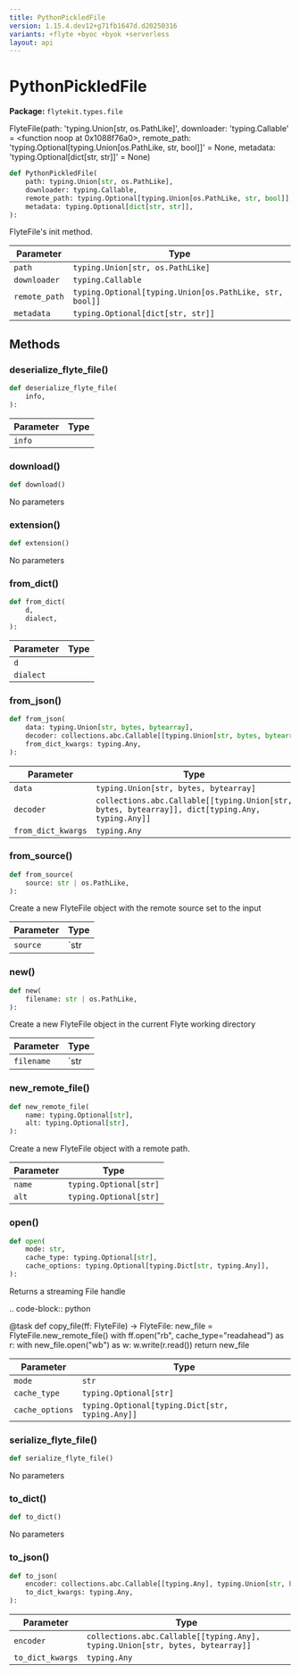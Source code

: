 ```yaml
---
title: PythonPickledFile
version: 1.15.4.dev12+g71fb1647d.d20250316
variants: +flyte +byoc +byok +serverless
layout: api
---
```


# PythonPickledFile

**Package:** `flytekit.types.file`

FlyteFile(path: 'typing.Union[str, os.PathLike]', downloader: 'typing.Callable' = <function noop at 0x1088f76a0>, remote_path: 'typing.Optional[typing.Union[os.PathLike, str, bool]]' = None, metadata: 'typing.Optional[dict[str, str]]' = None)


```python
def PythonPickledFile(
    path: typing.Union[str, os.PathLike],
    downloader: typing.Callable,
    remote_path: typing.Optional[typing.Union[os.PathLike, str, bool]],
    metadata: typing.Optional[dict[str, str]],
):
```
FlyteFile's init method.



| Parameter | Type |
|-|-|
| `path` | `typing.Union[str, os.PathLike]` |
| `downloader` | `typing.Callable` |
| `remote_path` | `typing.Optional[typing.Union[os.PathLike, str, bool]]` |
| `metadata` | `typing.Optional[dict[str, str]]` |
## Methods

### deserialize_flyte_file()

```python
def deserialize_flyte_file(
    info,
):
```
| Parameter | Type |
|-|-|
| `info` |  |
### download()

```python
def download()
```
No parameters
### extension()

```python
def extension()
```
No parameters
### from_dict()

```python
def from_dict(
    d,
    dialect,
):
```
| Parameter | Type |
|-|-|
| `d` |  |
| `dialect` |  |
### from_json()

```python
def from_json(
    data: typing.Union[str, bytes, bytearray],
    decoder: collections.abc.Callable[[typing.Union[str, bytes, bytearray]], dict[typing.Any, typing.Any]],
    from_dict_kwargs: typing.Any,
):
```
| Parameter | Type |
|-|-|
| `data` | `typing.Union[str, bytes, bytearray]` |
| `decoder` | `collections.abc.Callable[[typing.Union[str, bytes, bytearray]], dict[typing.Any, typing.Any]]` |
| `from_dict_kwargs` | `typing.Any` |
### from_source()

```python
def from_source(
    source: str | os.PathLike,
):
```
Create a new FlyteFile object with the remote source set to the input


| Parameter | Type |
|-|-|
| `source` | `str | os.PathLike` |
### new()

```python
def new(
    filename: str | os.PathLike,
):
```
Create a new FlyteFile object in the current Flyte working directory


| Parameter | Type |
|-|-|
| `filename` | `str | os.PathLike` |
### new_remote_file()

```python
def new_remote_file(
    name: typing.Optional[str],
    alt: typing.Optional[str],
):
```
Create a new FlyteFile object with a remote path.



| Parameter | Type |
|-|-|
| `name` | `typing.Optional[str]` |
| `alt` | `typing.Optional[str]` |
### open()

```python
def open(
    mode: str,
    cache_type: typing.Optional[str],
    cache_options: typing.Optional[typing.Dict[str, typing.Any]],
):
```
Returns a streaming File handle

.. code-block:: python

@task
def copy_file(ff: FlyteFile) -> FlyteFile:
new_file = FlyteFile.new_remote_file()
with ff.open("rb", cache_type="readahead") as r:
with new_file.open("wb") as w:
w.write(r.read())
return new_file



| Parameter | Type |
|-|-|
| `mode` | `str` |
| `cache_type` | `typing.Optional[str]` |
| `cache_options` | `typing.Optional[typing.Dict[str, typing.Any]]` |
### serialize_flyte_file()

```python
def serialize_flyte_file()
```
No parameters
### to_dict()

```python
def to_dict()
```
No parameters
### to_json()

```python
def to_json(
    encoder: collections.abc.Callable[[typing.Any], typing.Union[str, bytes, bytearray]],
    to_dict_kwargs: typing.Any,
):
```
| Parameter | Type |
|-|-|
| `encoder` | `collections.abc.Callable[[typing.Any], typing.Union[str, bytes, bytearray]]` |
| `to_dict_kwargs` | `typing.Any` |
